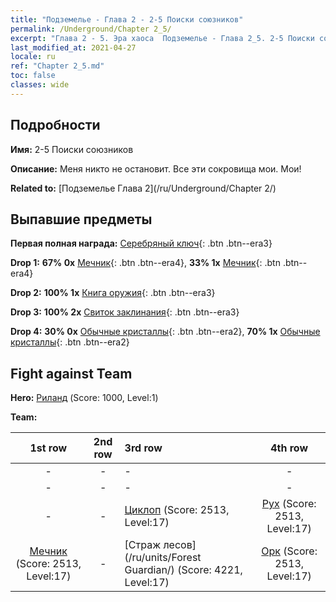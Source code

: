 ```yaml
---
title: "Подземелье - Глава 2 - 2-5 Поиски союзников"
permalink: /Underground/Chapter 2_5/
excerpt: "Глава 2 - 5. Эра хаоса  Подземелье - Глава 2_5. 2-5 Поиски союзников"
last_modified_at: 2021-04-27
locale: ru
ref: "Chapter 2_5.md"
toc: false
classes: wide
---
```


## Подробности

 **Имя:** 2-5 Поиски союзников

 **Описание:** Меня никто не остановит. Все эти сокровища мои. Мои!

 **Related to:** [Подземелье Глава 2](/ru/Underground/Chapter 2/)

## Выпавшие предметы

 **Первая полная награда:** [Серебряный ключ](/ItemsRU/con_693/){: .btn .btn--era3}

 **Drop 1:** **67% 0x** [Мечник](/ItemsRU/unt_193/){: .btn .btn--era4}, **33% 1x** [Мечник](/ItemsRU/unt_193/){: .btn .btn--era4}

 **Drop 2:** **100% 1x** [Книга оружия](/ItemsRU/mat_18/){: .btn .btn--era3}

 **Drop 3:** **100% 2x** [Свиток заклинания](/ItemsRU/con_694/){: .btn .btn--era3}

 **Drop 4:** **30% 0x** [Обычные кристаллы](/ItemsRU/mat_11/){: .btn .btn--era2}, **70% 1x** [Обычные кристаллы](/ItemsRU/mat_11/){: .btn .btn--era2}


## Fight against Team
 **Hero:** [Риланд](/ru/heroes/Ryland/) (Score: 1000, Level:1)

 **Team:**


  | 1st row | 2nd row | 3rd row | 4th row |
  |:----:|:----:|:----|:----:|
  | - | - | - | - |
  | - | - | - | - |
  | - | - | [Циклоп](/ru/units/Cyclops/) (Score: 2513, Level:17)  | [Рух](/ru/units/Roc/) (Score: 2513, Level:17)  |
  | [Мечник](/ru/units/Swordsman/) (Score: 2513, Level:17)  | - | [Страж лесов](/ru/units/Forest Guardian/) (Score: 4221, Level:17)  | [Орк](/ru/units/Orc/) (Score: 2513, Level:17)  |


